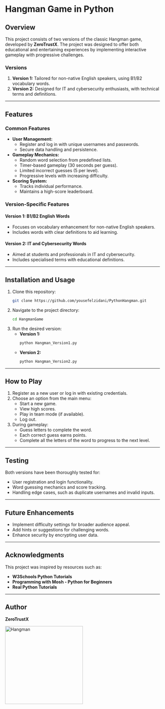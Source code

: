 
# Hangman Game in Python

## Overview

This project consists of two versions of the classic Hangman game, developed by **ZeroTrustX**. The project was designed to offer both educational and entertaining experiences by implementing interactive gameplay with progressive challenges.

### Versions
1. **Version 1:** Tailored for non-native English speakers, using B1/B2 vocabulary words.
2. **Version 2:** Designed for IT and cybersecurity enthusiasts, with technical terms and definitions.

---

## Features

### Common Features
- **User Management:**
  - Register and log in with unique usernames and passwords.
  - Secure data handling and persistence.
- **Gameplay Mechanics:**
  - Random word selection from predefined lists.
  - Timer-based gameplay (30 seconds per guess).
  - Limited incorrect guesses (5 per level).
  - Progressive levels with increasing difficulty.
- **Scoring System:**
  - Tracks individual performance.
  - Maintains a high-score leaderboard.

### Version-Specific Features
#### Version 1: B1/B2 English Words
- Focuses on vocabulary enhancement for non-native English speakers.
- Includes words with clear definitions to aid learning.

#### Version 2: IT and Cybersecurity Words
- Aimed at students and professionals in IT and cybersecurity.
- Includes specialised terms with educational definitions.

---

## Installation and Usage

1. Clone this repository:
   ```bash
   git clone https://github.com/yousefelzidani/PythonHangman.git
   ```
2. Navigate to the project directory:
   ```bash
   cd HangmanGame
   ```
3. Run the desired version:
   - **Version 1:** 
     ```bash
     python Hangman_Version1.py
     ```
   - **Version 2:** 
     ```bash
     python Hangman_Version2.py
     ```

---

## How to Play

1. Register as a new user or log in with existing credentials.
2. Choose an option from the main menu:
   - Start a new game.
   - View high scores.
   - Play in team mode (if available).
   - Log out.
3. During gameplay:
   - Guess letters to complete the word.
   - Each correct guess earns points.
   - Complete all the letters of the word to progress to the next level.

---

## Testing

Both versions have been thoroughly tested for:
- User registration and login functionality.
- Word guessing mechanics and score tracking.
- Handling edge cases, such as duplicate usernames and invalid inputs.

---

## Future Enhancements

- Implement difficulty settings for broader audience appeal.
- Add hints or suggestions for challenging words.
- Enhance security by encrypting user data.

---

## Acknowledgments

This project was inspired by resources such as:
- **W3Schools Python Tutorials**
- **Programming with Mosh - Python for Beginners**
- **Real Python Tutorials**

---

## Author
**ZeroTrustX**


<img width="253" alt="Hangman" src="https://github.com/user-attachments/assets/a54fbe28-b168-409d-8874-9798bfefcc96">
